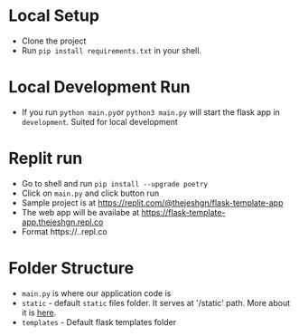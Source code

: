 # Local Setup
- Clone the project
- Run `pip install requirements.txt` in your shell.

# Local Development Run
- If you run `python main.py`or  `python3 main.py` will start the flask app in `development`. Suited for local development

# Replit run
- Go to shell and run
    `pip install --upgrade poetry`
- Click on `main.py` and click button run
- Sample project is at https://replit.com/@thejeshgn/flask-template-app
- The web app will be availabe at https://flask-template-app.thejeshgn.repl.co
- Format https://<replname>.<username>.repl.co

# Folder Structure
- `main.py` is where our application code is
- `static` - default `static` files folder. It serves at '/static' path. More about it is [here](https://flask.palletsprojects.com/en/2.0.x/tutorial/static/).
- `templates` - Default flask templates folder

